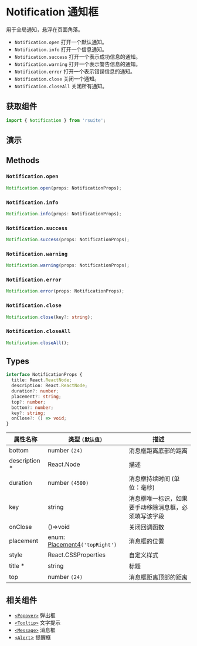 # Notification 通知框

用于全局通知，悬浮在页面角落。

- `Notification.open` 打开一个默认通知。
- `Notification.info` 打开一个信息通知。
- `Notification.success` 打开一个表示成功信息的通知。
- `Notification.warning` 打开一个表示警告信息的通知。
- `Notification.error` 打开一个表示错误信息的通知。
- `Notification.close` 关闭一个通知。
- `Notification.closeAll` 关闭所有通知。

## 获取组件

```js
import { Notification } from 'rsuite';
```

## 演示

<!--{demo}-->

## Methods

### `Notification.open`

```ts
Notification.open(props: NotificationProps);
```

### `Notification.info`

```ts
Notification.info(props: NotificationProps);
```

### `Notification.success`

```ts
Notification.success(props: NotificationProps);
```

### `Notification.warning`

```ts
Notification.warning(props: NotificationProps);
```

### `Notification.error`

```ts
Notification.error(props: NotificationProps);
```

### `Notification.close`

```ts
Notification.close(key?: string);
```

### `Notification.closeAll`

```ts
Notification.closeAll();
```

## Types

```ts
interface NotificationProps {
  title: React.ReactNode;
  description: React.ReactNode;
  duration?: number;
  placement?: string;
  top?: number;
  bottom?: number;
  key?: string;
  onClose?: () => void;
}
```

| 属性名称       | 类型 `(默认值)`                          | 描述                                                 |
| -------------- | ---------------------------------------- | ---------------------------------------------------- |
| bottom         | number `(24)`                            | 消息框距离底部的距离                                 |
| description \* | React.Node                               | 描述                                                 |
| duration       | number `(4500)`                          | 消息框持续时间 (单位：毫秒)                          |
| key            | string                                   | 消息框唯一标识，如果要手动移除消息框，必须填写该字段 |
| onClose        | ()=>void                                 | 关闭回调函数                                         |
| placement      | enum: [Placement4](#types)`('topRight')` | 消息框的位置                                         |
| style          | React.CSSProperties                      | 自定义样式                                           |
| title \*       | string                                   | 标题                                                 |
| top            | number `(24)`                            | 消息框距离顶部的距离                                 |

## 相关组件

- [`<Popover>`](./popover) 弹出框
- [`<Tooltip>`](./tooltip) 文字提示
- [`<Message>`](./message) 消息框
- [`<Alert`>](./alert) 提醒框
